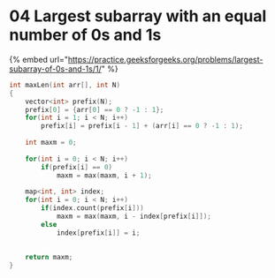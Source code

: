 # 04 Largest subarray with an equal number of 0s and 1s

{% embed url="https://practice.geeksforgeeks.org/problems/largest-subarray-of-0s-and-1s/1/" %}

```cpp
int maxLen(int arr[], int N)
{
    vector<int> prefix(N);
    prefix[0] = {arr[0] == 0 ? -1 : 1};
    for(int i = 1; i < N; i++)
        prefix[i] = prefix[i - 1] + (arr[i] == 0 ? -1 : 1);
        
    int maxm = 0;
    
    for(int i = 0; i < N; i++)
        if(prefix[i] == 0)
            maxm = max(maxm, i + 1);
            
    map<int, int> index;
    for(int i = 0; i < N; i++) 
        if(index.count(prefix[i]))
            maxm = max(maxm, i - index[prefix[i]]);
        else
            index[prefix[i]] = i;
            
            
    return maxm;
}
```
